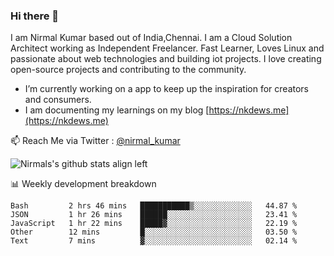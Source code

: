 ### Hi there 👋

 I am Nirmal Kumar based out of India,Chennai. I am a Cloud Solution Architect working as Independent Freelancer. Fast Learner, Loves Linux and passionate about web technologies and building iot projects. I love creating open-source projects and contributing to the community.

- I’m currently working on a app to keep up the inspiration for creators and consumers.
- I am documenting my learnings on my blog [https://nkdews.me](https://nkdews.me)

📫 Reach Me via  Twitter : [@nirmal_kumar](https://twitter.com/nirmal_kumar)

![Nirmals's github stats align left](https://github-readme-stats.vercel.app/api?username=nk-gears&show_icons=true)


📊 Weekly development breakdown

<!--START_SECTION:waka-->
```text
Bash         2 hrs 46 mins   ███████████▒░░░░░░░░░░░░░   44.87 % 
JSON         1 hr 26 mins    ██████░░░░░░░░░░░░░░░░░░░   23.41 % 
JavaScript   1 hr 22 mins    █████▓░░░░░░░░░░░░░░░░░░░   22.19 % 
Other        12 mins         █░░░░░░░░░░░░░░░░░░░░░░░░   03.50 % 
Text         7 mins          ▓░░░░░░░░░░░░░░░░░░░░░░░░   02.14 % 
```
<!--END_SECTION:waka-->


